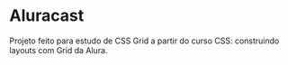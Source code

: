 # Aluracast

Projeto feito para estudo de CSS Grid a partir do curso CSS: construindo layouts com Grid da Alura.

